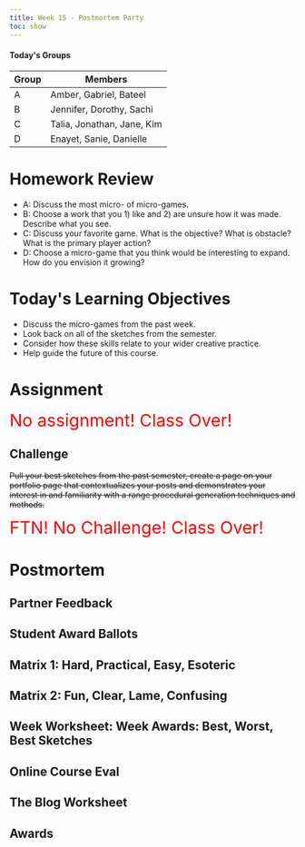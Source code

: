 ```yaml
---
title: Week 15 - Postmortem Party
toc: show
---
```



#### Today's Groups

Group 	| Members
---		| ---
A		| Amber, Gabriel, Bateel
B		| Jennifer, Dorothy, Sachi
C		| Talia, Jonathan, Jane, Kim
D		| Enayet, Sanie, Danielle


# Homework Review
- A: Discuss the most micro- of micro-games.
- B: Choose a work that you 1) like and 2) are unsure how it was made. Describe what you see.
- C: Discuss your favorite game. What is the objective? What is obstacle? What is the primary player action?
- D: Choose a micro-game that you think would be interesting to expand. How do you envision it growing?

# Today's Learning Objectives
- Discuss the micro-games from the past week.
- Look back on all of the sketches from the semester.
- Consider how these skills relate to your wider creative practice.
- Help guide the future of this course.


# Assignment
<span style="color: red; font-size: 30px;">No assignment! Class Over!</span>

## Challenge
<strike>Pull your best sketches from the past semester, create a page on your portfolio page that contextualizes your posts and demonstrates your interest in and familiarity with a range procedural generation techniques and methods.</strike>

<span style="color: red; font-size: 30px;">FTN! No Challenge! Class Over!</span>


# Postmortem
## Partner Feedback
## Student Award Ballots
## Matrix 1: Hard, Practical, Easy, Esoteric
## Matrix 2: Fun, Clear, Lame, Confusing
## Week Worksheet: Week Awards: Best, Worst, Best Sketches
## Online Course Eval
## The Blog Worksheet
## Awards
